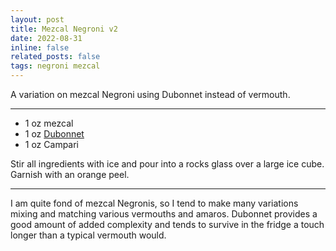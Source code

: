 ```yaml
---
layout: post
title: Mezcal Negroni v2
date: 2022-08-31 
inline: false
related_posts: false
tags: negroni mezcal
---
```


A variation on mezcal Negroni using Dubonnet instead of vermouth.

---

<ul>
    <li> 1 oz mezcal</li>
    <li> 1 oz <a href="https://en.wikipedia.org/wiki/Dubonnet">Dubonnet</a></li>
    <li> 1 oz Campari</li>
</ul>

Stir all ingredients with ice and pour into a rocks glass over a large ice cube. Garnish with an orange peel.

---

I am quite fond of mezcal Negronis, so I tend to make many variations mixing and matching various vermouths and amaros. Dubonnet provides a good amount of added complexity and tends to survive in the fridge a touch longer than a typical vermouth would.